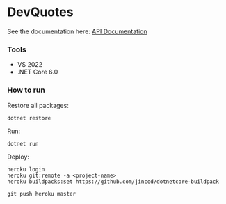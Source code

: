 # DevQuotes

See the documentation here: [API Documentation](https://codequotes.herokuapp.com/swagger/)

<h3>Tools</h3>
<ul>
    <li>VS 2022</li>
    <li>.NET Core 6.0</li>
</ul>

<h3>How to run</h3>
<p>Restore all packages:</p>

```
dotnet restore
```

<p>Run:</p>

```
dotnet run
```

<p>Deploy:</p>

```
heroku login
heroku git:remote -a <project-name>
heroku buildpacks:set https://github.com/jincod/dotnetcore-buildpack

git push heroku master
